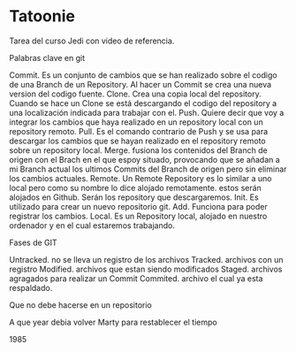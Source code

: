 # Tatoonie
Tarea del curso Jedi con video de referencia.

Palabras clave en git

Commit. Es un conjunto de cambios que se han realizado sobre el codigo de una Branch de un Repository. Al hacer un Commit se crea una nueva version del codigo fuente.
Clone. Crea una copia local del repository. Cuando se hace un Clone se está descargando el codigo del repository a una localización indicada para trabajar con el.
Push. Quiere decir que voy a integrar los cambios que haya realizado en un repository local con un repository remoto.
Pull. Es el comando contrario de Push y se usa para descargar los cambios que se hayan realizado en el repository remoto sobre un repository local.
Merge. fusiona los contenidos del Branch de origen con el Brach en el que espoy situado, provocando que se añadan a mi Branch actual los ultimos Commits del Branch de origen pero sin eliminar los cambios actuales.
Remote. Un Remote Repository es lo similar a uno local pero como su nombre lo dice alojado remotamente. estos serán alojados en Github. Serán los repository que descargaremos.
Init. Es utilizado para crear un nuevo repositorio git.
Add. Funciona para poder registrar los cambios.
Local. Es un Repository local, alojado en nuestro ordenador y en el cual estaremos trabajando.

Fases de GIT

Untracked. no se lleva un registro de los archivos
Tracked. archivos con un registro
Modified. archivos que estan siendo modificados
Staged. archivos agragados para realizar un Commit
Commited. archivo el cual ya esta respaldado.

Que no debe hacerse en un repositorio



A que year debia volver Marty para restablecer el tiempo

1985
